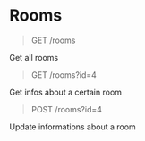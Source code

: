 # Rooms

> GET /rooms

Get all rooms

> GET /rooms?id=4

Get infos about a certain room

> POST /rooms?id=4

Update informations about a room